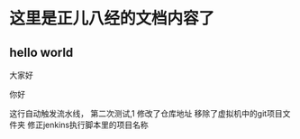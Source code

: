 # 这里是正儿八经的文档内容了

## hello world

大家好

你好

这行自动触发流水线， 第二次测试,1
修改了仓库地址
移除了虚拟机中的git项目文件夹
修正jenkins执行脚本里的项目名称
